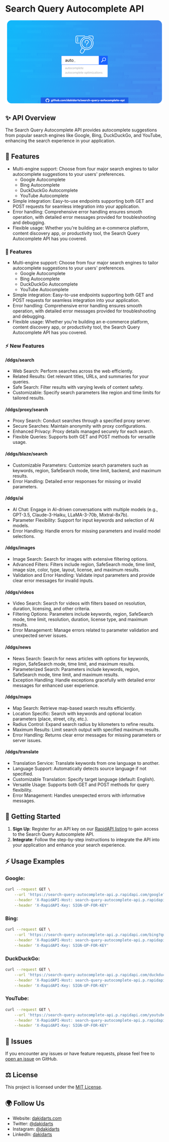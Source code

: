 # Search Query Autocomplete API

![Cover Photo](assets/cover.png)

## ✨ API Overview

The Search Query Autocomplete API provides autocomplete suggestions from popular search engines like Google, Bing, DuckDuckGo, and YouTube, enhancing the search experience in your application.

## 🚀 Features

- Multi-engine support: Choose from four major search engines to tailor autocomplete suggestions to your users' preferences.
  - Google Autocomplete
  - Bing Autocomplete
  - DuckDuckGo Autocomplete
  - YouTube Autocomplete
- Simple integration: Easy-to-use endpoints supporting both GET and POST requests for seamless integration into your application.
- Error handling: Comprehensive error handling ensures smooth operation, with detailed error messages provided for troubleshooting and debugging.
- Flexible usage: Whether you're building an e-commerce platform, content discovery app, or productivity tool, the Search Query Autocomplete API has you covered.

### 🚀 Features

- Multi-engine support: Choose from four major search engines to tailor autocomplete suggestions to your users' preferences.
  - Google Autocomplete
  - Bing Autocomplete
  - DuckDuckGo Autocomplete
  - YouTube Autocomplete
- Simple integration: Easy-to-use endpoints supporting both GET and POST requests for seamless integration into your application.
- Error handling: Comprehensive error handling ensures smooth operation, with detailed error messages provided for troubleshooting and debugging.
- Flexible usage: Whether you're building an e-commerce platform, content discovery app, or productivity tool, the Search Query Autocomplete API has you covered.

### ⚡️ New Features

#### /ddgs/search
- Web Search: Perform searches across the web efficiently.
- Related Results: Get relevant titles, URLs, and summaries for your queries.
- Safe Search: Filter results with varying levels of content safety.
- Customizable: Specify search parameters like region and time limits for tailored results.

#### /ddgs/proxy/search
- Proxy Search: Conduct searches through a specified proxy server.
- Secure Searches: Maintain anonymity with proxy configurations.
- Enhanced Privacy: Proxy details managed securely for each search.
- Flexible Queries: Supports both GET and POST methods for versatile usage.

#### /ddgs/blaze/search
- Customizable Parameters: Customize search parameters such as keywords, region, SafeSearch mode, time limit, backend, and maximum results.
- Error Handling: Detailed error responses for missing or invalid parameters.

#### /ddgs/ai
- AI Chat: Engage in AI-driven conversations with multiple models (e.g., GPT-3.5, Claude-3-Haiku, LLaMA-3-70b, Mixtral-8x7b).
- Parameter Flexibility: Support for input keywords and selection of AI models.
- Error Handling: Handle errors for missing parameters and invalid model selections.

#### /ddgs/images
- Image Search: Search for images with extensive filtering options.
- Advanced Filters: Filters include region, SafeSearch mode, time limit, image size, color, type, layout, license, and maximum results.
- Validation and Error Handling: Validate input parameters and provide clear error messages for invalid inputs.

#### /ddgs/videos
- Video Search: Search for videos with filters based on resolution, duration, licensing, and other criteria.
- Filtering Options: Parameters include keywords, region, SafeSearch mode, time limit, resolution, duration, license type, and maximum results.
- Error Management: Manage errors related to parameter validation and unexpected server issues.

#### /ddgs/news
- News Search: Search for news articles with options for keywords, region, SafeSearch mode, time limit, and maximum results.
- Parameterized Search: Parameters include keywords, region, SafeSearch mode, time limit, and maximum results.
- Exception Handling: Handle exceptions gracefully with detailed error messages for enhanced user experience.

#### /ddgs/maps
- Map Search: Retrieve map-based search results efficiently.
- Location Specific: Search with keywords and optional location parameters (place, street, city, etc.).
- Radius Control: Expand search radius by kilometers to refine results.
- Maximum Results: Limit search output with specified maximum results.
- Error Handling: Returns clear error messages for missing parameters or server issues.

#### /ddgs/translate
- Translation Service: Translate keywords from one language to another.
- Language Support: Automatically detects source language if not specified.
- Customizable Translation: Specify target language (default: English).
- Versatile Usage: Supports both GET and POST methods for query flexibility.
- Error Management: Handles unexpected errors with informative messages.

## 🏁 Getting Started

1. **Sign Up**: Register for an API key on our [RapidAPI listing](https://rapidapi.com/kidddevs/api/search-query-autocomplete-api) to gain access to the Search Query Autocomplete API.
2. **Integrate**: Follow the step-by-step instructions to integrate the API into your application and enhance your search experience.

## ⚡️ Usage Examples

### Google:

```bash
curl --request GET \
	--url 'https://search-query-autocomplete-api.p.rapidapi.com/google?query=how%20to' \
	--header 'X-RapidAPI-Host: search-query-autocomplete-api.p.rapidapi.com' \
	--header 'X-RapidAPI-Key: SIGN-UP-FOR-KEY'
```	

### Bing:

```bash
curl --request GET \
	--url 'https://search-query-autocomplete-api.p.rapidapi.com/bing?query=how%20to' \
	--header 'X-RapidAPI-Host: search-query-autocomplete-api.p.rapidapi.com' \
	--header 'X-RapidAPI-Key: SIGN-UP-FOR-KEY'
```

### DuckDuckGo:

```bash
curl --request GET \
	--url 'https://search-query-autocomplete-api.p.rapidapi.com/duckduckgo?query=how%20to' \
	--header 'X-RapidAPI-Host: search-query-autocomplete-api.p.rapidapi.com' \
	--header 'X-RapidAPI-Key: SIGN-UP-FOR-KEY'
```

### YouTube:

```bash
curl --request GET \
	--url 'https://search-query-autocomplete-api.p.rapidapi.com/youtube?query=how%20to' \
	--header 'X-RapidAPI-Host: search-query-autocomplete-api.p.rapidapi.com' \
	--header 'X-RapidAPI-Key: SIGN-UP-FOR-KEY'
```	

## 🔨 Issues

If you encounter any issues or have feature requests, please feel free to [open an issue](https://github.com/dakidarts/search-query-autocomplete-api/issues) on GitHub.

## ⚖️ License

This project is licensed under the [MIT License](https://github.com/dakidarts/search-query-autocomplete-api?tab=MIT-1-ov-file#).

## 🌍 Follow Us

- Website: [dakidarts.com](https://dakidarts.com)
- Twitter: [@dakidarts](https://twitter.com/dakidarts)
- Instagram: [@dakidarts](https://instagram.com/dakidarts)
- LinkedIn: [dakidarts](https://linkedin.com/company/dakidarts)
